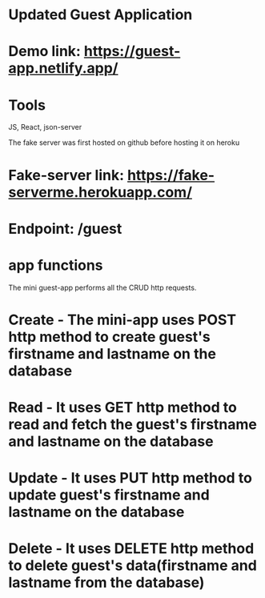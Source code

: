 # Updated Guest Application 

# Demo link: https://guest-app.netlify.app/

# Tools
JS, React, json-server

The fake server was first hosted on github before hosting it on heroku

# Fake-server link: https://fake-serverme.herokuapp.com/

# Endpoint:  /guest

# app functions
The mini guest-app performs all the CRUD http requests.

# Create - The mini-app uses POST http method to create guest's firstname and lastname on the database
# Read - It uses GET http method to read and fetch the guest's firstname and lastname on the database
# Update - It uses PUT http method to update guest's firstname and lastname on the database
# Delete - It uses DELETE http method to delete guest's data(firstname and lastname from the database)

